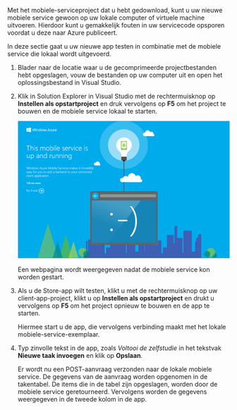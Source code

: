 
Met het mobiele-serviceproject dat u hebt gedownload, kunt u uw nieuwe mobiele service gewoon op uw lokale computer of virtuele machine uitvoeren. Hierdoor kunt u gemakkelijk fouten in uw servicecode opsporen voordat u deze naar Azure publiceert.

In deze sectie gaat u uw nieuwe app testen in combinatie met de mobiele service die lokaal wordt uitgevoerd.

1. Blader naar de locatie waar u de gecomprimeerde projectbestanden hebt opgeslagen, vouw de bestanden op uw computer uit en open het oplossingsbestand in Visual Studio.

2. Klik in Solution Explorer in Visual Studio met de rechtermuisknop op **Instellen als opstartproject** en druk vervolgens op **F5** om het project te bouwen en de mobiele service lokaal te starten.

    ![](./media/mobile-services-dotnet-backend-test-local-service-dotnet/mobile-service-startup.png)

    Een webpagina wordt weergegeven nadat de mobiele service kon worden gestart.

3. Als u de Store-app wilt testen, klikt u met de rechtermuisknop op uw client-app-project, klikt u op **Instellen als opstartproject** en drukt u vervolgens op **F5** om het project opnieuw te bouwen en de app te starten.

    Hiermee start u de app, die vervolgens verbinding maakt met het lokale mobiele-service-exemplaar.   

4. Typ zinvolle tekst in de app, zoals _Voltooi de zelfstudie_ in het tekstvak **Nieuwe taak invoegen** en klik op **Opslaan**.

    Er wordt nu een POST-aanvraag verzonden naar de lokale mobiele service. De gegevens van de aanvraag worden opgenomen in de takentabel. De items die in de tabel zijn opgeslagen, worden door de mobiele service geretourneerd. Vervolgens worden de gegevens weergegeven in de tweede kolom in de app.


<!--HONumber=Aug16_HO4-->


